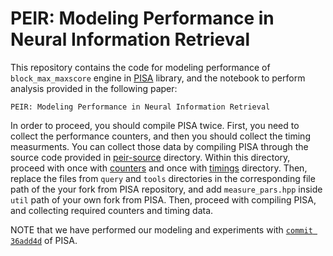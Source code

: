# PEIR: Modeling Performance in Neural Information Retrieval
This repository contains the code for modeling performance of `block_max_maxscore` engine in [PISA](https://github.com/pisa-engine/pisa) library, and the notebook to perform analysis provided in the following paper:

```
PEIR: Modeling Performance in Neural Information Retrieval
```

In order to proceed, you should compile PISA twice. First, you need to collect the performance counters, and then you should collect the timing measurments. You can collect those data by compiling PISA through the source code provided in [peir-source](./peir-source/) directory. Within this directory, proceed with once with [counters](./peir-source/counters/) and once with [timings](./peir-source/timings/) directory. Then, replace the files  from `query` and `tools` directories in the corresponding file path of the your fork from PISA repository, and add `measure_pars.hpp` inside `util` path of your own fork from PISA. Then, proceed with compiling PISA, and collecting required counters and timing data.

NOTE that we have performed our modeling and experiments with [`commit 36add4d`](https://github.com/pisa-engine/pisa/commit/36add4da7a75c5b336b64eb8fe822e8ba833e3a8) of PISA.